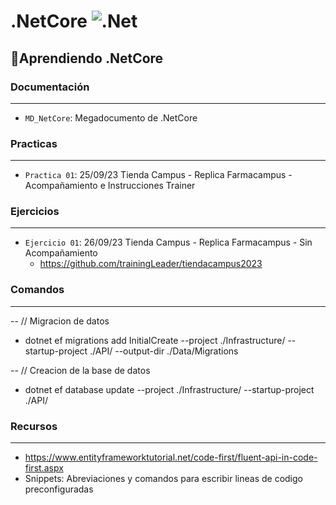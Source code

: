 # .NetCore ![.Net](https://img.shields.io/badge/.NET-5C2D91?style=&logo=.net&logoColor=white)
## :hammer:Aprendiendo .NetCore
### Documentación
---
- `MD_NetCore`: Megadocumento de .NetCore
### Practicas
---
- `Practica 01`: 25/09/23 Tienda Campus - Replica Farmacampus - Acompañamiento e Instrucciones Trainer
### Ejercicios
---
- `Ejercicio 01`: 26/09/23 Tienda Campus - Replica Farmacampus - Sin Acompañamiento
    + https://github.com/trainingLeader/tiendacampus2023
### Comandos
---
-- // Migracion de datos
-	dotnet ef migrations add InitialCreate --project ./Infrastructure/ --startup-project ./API/ --output-dir ./Data/Migrations

-- // Creacion de la base de datos
- dotnet ef database update --project ./Infrastructure/ --startup-project ./API/
### Recursos
---
- https://www.entityframeworktutorial.net/code-first/fluent-api-in-code-first.aspx
- Snippets: Abreviaciones y comandos para escribir lineas de codigo preconfiguradas